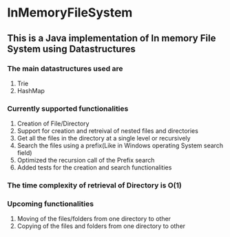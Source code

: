 # InMemoryFileSystem
## This is a Java implementation of In memory File System using Datastructures

### The main datastructures used are
1. Trie 
2. HashMap

### Currently supported functionalities
1. Creation of File/Directory
2. Support for creation and retreival of nested files and directories
3. Get all the files in the directory at a single level or recursively
4. Search the files using a prefix(Like in Windows operating System search field)
5. Optimized the recursion call of the Prefix search
6. Added tests for the creation and search functionalities


### The time complexity of retrieval of Directory is O(1)

### Upcoming functionalities
1. Moving of the files/folders from one directory to other
2. Copying of the files and folders from one directory to other

